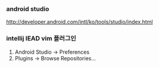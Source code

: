 
### android studio
http://developer.android.com/intl/ko/tools/studio/index.html

### intellij IEAD vim 플러그인
1. Android Studio -> Preferences
2. Plugins -> Browse Repositories...
